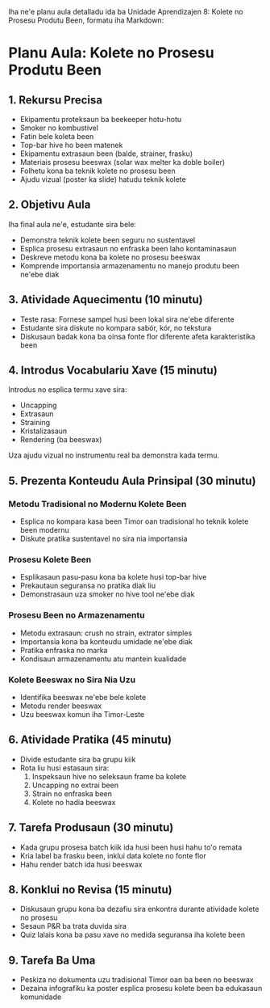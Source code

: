 Iha ne'e planu aula detalladu ida ba Unidade Aprendizajen 8: Kolete no Prosesu Produtu Been, formatu iha Markdown:

# Planu Aula: Kolete no Prosesu Produtu Been

## 1. Rekursu Precisa

- Ekipamentu proteksaun ba beekeeper hotu-hotu
- Smoker no kombustivel
- Fatin bele koleta been 
- Top-bar hive ho been matenek
- Ekipamentu extrasaun been (balde, strainer, frasku)
- Materiais prosesu beeswax (solar wax melter ka doble boiler)
- Folhetu kona ba teknik kolete no prosesu been
- Ajudu vizual (poster ka slide) hatudu teknik kolete

## 2. Objetivu Aula

Iha final aula ne'e, estudante sira bele:
- Demonstra teknik kolete been seguru no sustentavel
- Esplica prosesu extrasaun no enfraska been laho kontaminasaun
- Deskreve metodu kona ba kolete no prosesu beeswax
- Komprende importansia armazenamentu no manejo produtu been ne'ebe diak

## 3. Atividade Aquecimentu (10 minutu)

- Teste rasa: Fornese sampel husi been lokal sira ne'ebe diferente
- Estudante sira diskute no kompara sabór, kór, no tekstura
- Diskusaun badak kona ba oinsa fonte flor diferente afeta karakteristika been

## 4. Introdus Vocabulariu Xave (15 minutu)

Introdus no esplica termu xave sira:
- Uncapping
- Extrasaun
- Straining
- Kristalizasaun
- Rendering (ba beeswax)

Uza ajudu vizual no instrumentu real ba demonstra kada termu.

## 5. Prezenta Konteudu Aula Prinsipal (30 minutu)

### Metodu Tradisional no Modernu Kolete Been
- Esplica no kompara kasa been Timor oan tradisional ho teknik kolete been modernu
- Diskute pratika sustentavel no sira nia importansia

### Prosesu Kolete Been
- Esplikasaun pasu-pasu kona ba kolete husi top-bar hive
- Prekautaun seguransa no pratika diak liu
- Demonstrasaun uza smoker no hive tool ne'ebe diak

### Prosesu Been no Armazenamentu
- Metodu extrasaun: crush no strain, extrator simples
- Importansia kona ba konteudu umidade ne'ebe diak
- Pratika enfraska no marka
- Kondisaun armazenamentu atu mantein kualidade

### Kolete Beeswax no Sira Nia Uzu
- Identifika beeswax ne'ebe bele kolete
- Metodu render beeswax
- Uzu beeswax komun iha Timor-Leste

## 6. Atividade Pratika (45 minutu)

- Divide estudante sira ba grupu kiik
- Rota liu husi estasaun sira:
  1. Inspeksaun hive no seleksaun frame ba kolete
  2. Uncapping no extrai been
  3. Strain no enfraska been
  4. Kolete no hadia beeswax

## 7. Tarefa Produsaun (30 minutu)

- Kada grupu prosesa batch kiik ida husi been husi hahu to'o remata
- Kria label ba frasku been, inklui data kolete no fonte flor
- Hahu render batch ida husi beeswax

## 8. Konklui no Revisa (15 minutu)

- Diskusaun grupu kona ba dezafiu sira enkontra durante atividade kolete no prosesu
- Sesaun P&R ba trata duvida sira 
- Quiz lalais kona ba pasu xave no medida seguransa iha kolete been

## 9. Tarefa Ba Uma

- Peskiza no dokumenta uzu tradisional Timor oan ba been no beeswax
- Dezaina infografiku ka poster esplica prosesu kolete been ba edukasaun komunidade

##